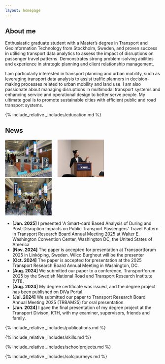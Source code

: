 ```yaml
---
layout: homepage
---
```


## About me

Enthusiastic graduate student with a Master’s degree in Transport and Geoinformation Technology from Stockholm, Sweden, and proven success in utilising transport data analytics to assess the impact of disruptions on passenger travel patterns. Demonstrates strong problem-solving abilities and experience in strategic planning and client relationship management. 

I am particularly interested in transport planning and urban mobility, such as leveraging transport data analysis to assist traffic planners in decision-making processes related to urban mobility and land use. I am also passionate about managing disruptions in multimodal transport systems and enhancing service and operational design to better serve people. My ultimate goal is to promote sustainable cities with efficient public and road transport systems.        

{% include_relative _includes/education.md %}

## News

<div class="news-photos">
  <img src="assets/img/TRB1.jpg" alt="The TRB People" style="width:30%; margin-right: 15px;">
  <img src="assets/img/TRB2.jpg" alt="Me The Presenter" style="width:30%; margin-right: 15px;">
  <img src="assets/img/TRB3.jpg" alt="The Creativity" style="width:30%; margin-right: 15px;">
</div>

- **[Jan. 2025]** I presented 'A Smart-card Based Analysis of During and Post-Disruption Impacts on Public Transport Passengers' Travel Pattern in Transport Research Board Annual Meeting 2025 at Walter E. Washington Convention Center, Washington DC, the United States of America 
- **[Nov. 2024]** The paper is accepted for presentation at Transportforum 2025 in Linköping, Sweden. Wilco Burghout will be the presenter
- **[Oct. 2024]** The paper is accepted for presentation at the 2025 Transport Research Board Annual Meeting in Washington, DC.
- **[Aug. 2024]** We submitted our paper to a conference, Transportforum 2025 by the Swedish National Road and Transport Research Institute (VTI).
- **[Aug. 2024]** My degree certificate was issued, and the degree project has been published on DiVa Portal.
- **[Jul. 2024]** We submitted our paper to Transport Research Board Annual Meeting 2025 (TRBAM25) for oral presentation.
- **[Jun. 2024]** I gave the final presentation of my degree project at the Transport Divison, KTH, with my examiner, supervisors, friends and family.

{% include_relative _includes/publications.md %}

{% include_relative _includes/skills.md %}

{% include_relative _includes/schoolprojects.md %}

{% include_relative _includes/solojourneys.md %}
